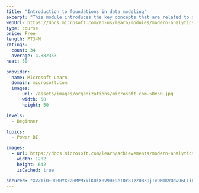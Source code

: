 ```yaml
---
title: "Introduction to foundations in data modeling"
excerpt: "This module introduces the key concepts that are related to developing a well-organized data model."
webUrl: https://docs.microsoft.com/en-us/learn/modules/modern-analytics-data-modeling/
type: course
price: Free
length: PT34M
ratings:
  count: 34
  average: 4.882353
heat: 50

provider:
  name: Microsoft Learn
  domain: microsoft.com
  images:
    - url: /assets/images/organizations/microsoft.com-50x50.jpg
      width: 50
      height: 50

levels:
  - Beginner

topics:
  - Power BI

images:
  - url: https://docs.microsoft.com/learn/achievements/modern-analytics-data-modeling-social.png
    width: 1282
    height: 642
    isCached: true

secured: "XVZTiO+9ORHYXk2HMPMYklKUiX0V9H+9eTDr8JzZD839jTx9M1KVOdv96LIiFge2wN628a6/v1WuiCrONIB9F67+DYe5jvJXmHRolEdcUWbCCRKvedQM3mxUGVPsdAYUT9h3zhdYnySanpGPic7vWhx4BF7lWXilfxbgSTmesj1FSNvCWl3iPZ52eFeQGQtwtXkXt+Q1d8Nbho5MLOmeLonPf0ufi/X9tkwG23ew2QaMihZNJAuSaz+plT1zq/h9g1J20ZX6b39Pr1VS+q/zWliqekHxRGOebireTWBMVPGzxGNbR4pMCJ6W/mX+pf45zqTCaP1ICyuljEaFLozG9U6/DTbzUI5P17uztf4Ps7+SGcIUjQcWJ84v7aM35K99hjQbwblP2rWJnXKqIji7j0KSdYUz43rn6KlHIiDszJU=;Ah+3+T9sJx+IQzX0zhM4wQ=="
---
```



